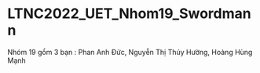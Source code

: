 # LTNC2022_UET_Nhom19_Swordmann
Nhóm 19 gồm 3 bạn : Phan Anh Đức, Nguyễn Thị Thúy Hường, Hoàng Hùng Mạnh
